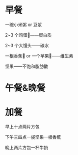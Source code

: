 # 早餐
一碗小米粥  or 豆浆

2~3 个鸡蛋🥚——蛋白质

2~3 个大馒头——碳水

一根香蕉🍌 or 一个苹果🍎——维生素

坚果——不饱和脂肪酸

# 午餐&晚餐





# 加餐
早上十点两片方包

下午三四点一袋坚果一根香蕉

晚上两片方包一杯牛奶